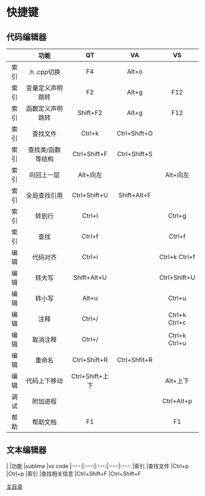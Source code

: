 # 快捷键

## 代码编辑器
|     | 功能            | QT         | VA           | VS
|:---:|:---:|:---:|:---:|:---:
|索引 |.h .cpp切换      |F4          |Alt+o         |   
|索引 |变量定义声明跳转   |F2         |Alt+g          |F12
|索引 |函数定义声明跳转   |Shift+F2   |Alt+g          |F12
|索引 |查找文件         |Ctrl+k       |Ctrl+Shift+O |   
|索引 |查找类/函数等结构 |Ctrl+Shift+F |Ctrl+Shift+S |
|索引 |向回上一层       |Alt+向左     |              |Alt+向左
|索引 |全局查找引用     |Ctrl+Shift+U |Shift+Alt+F   |
|索引 |转到行          |Ctrl+l       |              |Ctrl+g
|索引 |查找            |Ctrl+f       |              |Ctrl+f
|编辑 |代码对齐        |Ctrl+i       |              |Ctrl+k Ctrl+f
|编辑 |转大写          |Shift+Alt+U  |              |Ctrl+Shift+U
|编辑 |转小写          |Alt+u        |              |Ctrl+u
|编辑 |注释            |Ctrl+/       |              |Ctrl+k Ctrl+c
|编辑 |取消注释        |Ctrl+/       |              |Ctrl+k Ctrl+u
|编辑 |重命名          |Ctrl+Shift+R |Ctrl+Shfit+R  |
|编辑 |代码上下移动     |Ctrl+Shift+上下 |           |Alt+上下
|调试 |附加进程        |             |              |Ctrl+Alt+p
|帮助 |帮助文档        |F1           |              |F1

## 文本编辑器
|    |功能         |sublime      |vs code
|:---:|:---:|:---:|:---:|:---:
|索引 |查找文件     |Ctrl+p       |Ctrl+p
|索引 |查找相关信息 |Ctrl+Shift+F |Ctrl+Shift+F

  
[主目录](../README.md)